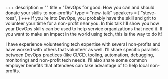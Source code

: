 +++
description = ""
title = "DevOps for good: How you can and should donate your skills to non-profits"
type = "new-talk"
speakers = [
        "steve-ross",
]
+++
If you’re into DevOps, you probably have the skill and grit to volunteer your time for a non-profit near you. In this talk I’ll show you how your DevOps skills can be used to help service organizations that need it. If you want to make an impact in the world using tech, this is the way to do it!

I have experience volunteering tech expertise with several non-profits and have worked with others that volunteer as well. I’ll share specific parallels between DevOps practices (like CI/CD, tooling, automation, debugging, monitoring) and non-profit tech needs. I’ll also share some common employer benefits that attendees can take advantage of to help local non-profits.